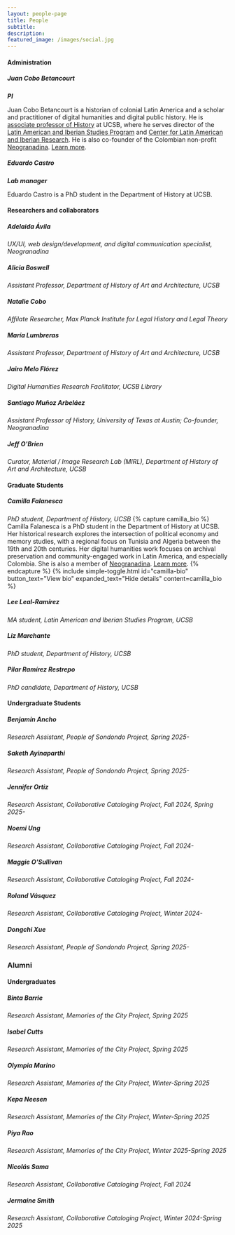 ```yaml
---
layout: people-page
title: People
subtitle:
description: 
featured_image: /images/social.jpg
---
```


#### Administration

##### Juan Cobo Betancourt

***PI***

Juan Cobo Betancourt is a historian of colonial Latin America and a scholar and practitioner of digital humanities and digital public history. He is [associate professor of History](https://www.history.ucsb.edu/faculty/juan-cobo/) at UCSB, where he serves director of the [Latin American and Iberian Studies Program](https://lais.ucsb.edu) and [Center for Latin American and Iberian Research](https://clair.ucsb.edu). He is also co-founder of the Colombian non-profit [Neogranadina](https://neogranadina.org). [Learn more](https://www.history.ucsb.edu/faculty/juan-cobo/).

##### Eduardo Castro
***Lab manager***

Eduardo Castro is a PhD student in the Department of History at UCSB.

#### Researchers and collaborators

##### Adelaida Ávila

*UX/UI, web design/development, and digital communication specialist, Neogranadina*

##### Alicia Boswell

*Assistant Professor, Department of History of Art and Architecture, UCSB*

##### Natalie Cobo

*Affilate Researcher, Max Planck Institute for Legal History and Legal Theory*

##### María Lumbreras

*Assistant Professor, Department of History of Art and Architecture, UCSB*

##### Jairo Melo Flórez

*Digital Humanities Research Facilitator, UCSB Library*

##### Santiago Muñoz Arbeláez

*Assistant Professor of History, University of Texas at Austin; Co-founder, Neogranadina*

##### Jeff O'Brien

*Curator, Material / Image Research Lab (MIRL), Department of History of Art and Architecture, UCSB*

#### Graduate Students

##### Camilla Falanesca

*PhD student, Department of History, UCSB*
{% capture camilla_bio %}
Camilla Falanesca is a PhD student in the Department of History at UCSB. Her historical research explores the intersection of political economy and memory studies, with a regional focus on Tunisia and Algeria between the 19th and 20th centuries. Her digital humanities work focuses on archival preservation and community-engaged work in Latin America, and especially Colombia. She is also a member of [Neogranadina](https://neogranadina.org/en). [Learn more](https://www.history.ucsb.edu/graduate-student/camillafalanesca/).
{% endcapture %}
{% include simple-toggle.html
  id="camilla-bio"
  button_text="View bio"
  expanded_text="Hide details"
  content=camilla_bio %}

##### Lee Leal-Ramírez

*MA student, Latin American and Iberian Studies Program, UCSB*

##### Liz Marchante

*PhD student, Department of History, UCSB*

##### Pilar Ramírez Restrepo

*PhD candidate, Department of History, UCSB*

#### Undergraduate Students

##### Benjamin Ancho

*Research Assistant, People of Sondondo Project, Spring 2025-*

##### Saketh Ayinaparthi

*Research Assistant, People of Sondondo Project, Spring 2025-*


##### Jennifer Ortiz

*Research Assistant, Collaborative Cataloging Project, Fall 2024, Spring 2025-*

##### Noemi Ung

*Research Assistant, Collaborative Cataloging Project, Fall 2024-*

##### Maggie O'Sullivan

*Research Assistant, Collaborative Cataloging Project, Fall 2024-*

##### Roland Vásquez

*Research Assistant, Collaborative Cataloging Project, Winter 2024-*

##### Dongchi Xue

*Research Assistant, People of Sondondo Project, Spring 2025-*

### Alumni

#### Undergraduates

##### Binta Barrie

*Research Assistant, Memories of the City Project, Spring 2025*

##### Isabel Cutts

*Research Assistant, Memories of the City Project, Spring 2025*

##### Olympia Marino

*Research Assistant, Memories of the City Project, Winter-Spring 2025*

##### Kepa Neesen

*Research Assistant, Memories of the City Project, Winter-Spring 2025*

##### Piya Rao

*Research Assistant, Memories of the City Project, Winter 2025-Spring 2025*

##### Nicolás Sama

*Research Assistant, Collaborative Cataloging Project, Fall 2024*

##### Jermaine Smith

*Research Assistant, Collaborative Cataloging Project, Winter 2024-Spring 2025*
